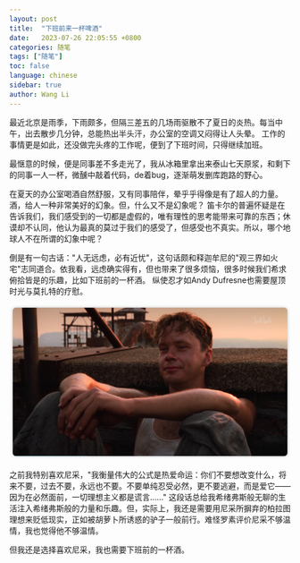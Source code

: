 ```yaml
---
layout: post
title:  "下班前来一杯啤酒"
date:   2023-07-26 22:05:55 +0800
categories: 随笔
tags: ["随笔"]
toc: false
language: chinese
sidebar: true
author: Wang Li
---
```


最近北京是雨季，下雨颇多，但隔三差五的几场雨驱散不了夏日的炎热。每当中午，出去散步几分钟，总能热出半头汗，办公室的空调又闷得让人头晕。
工作的事情更是如此，还没做完头疼的工作呢，便到了下班时间，只得继续加班。

最惬意的时候，便是同事差不多走光了，我从冰箱里拿出来泰山七天原浆，和剩下的同事一人一杯，微醺中敲着代码，de着bug，逐渐萌发删库跑路的野心。

在夏天的办公室喝酒自然舒服，又有同事陪伴，晕乎乎得像是有了超人的力量。酒，给人一种非常美好的幻象。但，什么又不是幻象呢？ 笛卡尔的普遍怀疑是在告诉我们，我们感受到的一切都是虚假的，唯有理性的思考能带来可靠的东西；休谟却不认同，他认为最真的莫过于我们的感受了，但感受也不真实。所以，哪个地球人不在所谓的幻象中呢？

倒是有一句古话："人无远虑，必有近忧"，这句话颇和释迦牟尼的"观三界如火宅"志同道合。依我看，远虑确实得有，但也带来了很多烦恼，很多时候我们希求俯拾皆是的乐趣，比如下班前的一杯酒。
纵使忍才如Andy Dufresne也需要屋顶时光与莫扎特的疗慰。

![](/assets/image/20230726-beer/1.jpg)

之前我特别喜欢尼采，"我衡量伟大的公式是热爱命运：你们不要想改变什么，将来不要，过去不要，永远也不要。不要单纯忍受必然，更不要逃避，而是爱它——因为在必然面前，一切理想主义都是谎言……"
这段话总给我希绪弗斯般无聊的生活注入希绪弗斯般的力量和乐趣。但，实际上，我还是需要用尼采所摒弃的柏拉图理想来贬低现实，正如被胡萝卜所诱惑的驴子一般前行。难怪罗素评价尼采不够温情，我也觉得他不够温情。

但我还是选择喜欢尼采，我也需要下班前的一杯酒。
